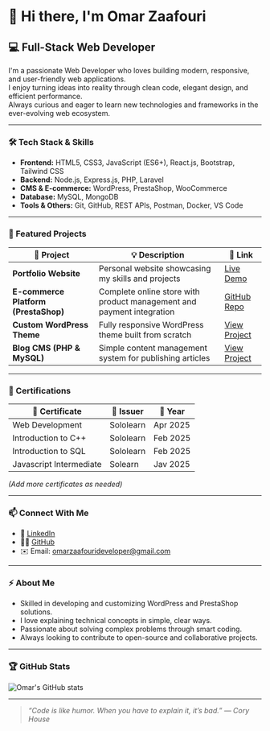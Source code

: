 # 👋 Hi there, I'm **Omar Zaafouri**

## 💻 Full-Stack Web Developer

I'm a passionate Web Developer who loves building modern, responsive, and user-friendly web applications.  
I enjoy turning ideas into reality through clean code, elegant design, and efficient performance.  
Always curious and eager to learn new technologies and frameworks in the ever-evolving web ecosystem.

---

### 🛠️ Tech Stack & Skills

- **Frontend:** HTML5, CSS3, JavaScript (ES6+), React.js, Bootstrap, Tailwind CSS  
- **Backend:** Node.js, Express.js, PHP, Laravel  
- **CMS & E-commerce:** WordPress, PrestaShop, WooCommerce  
- **Database:** MySQL, MongoDB  
- **Tools & Others:** Git, GitHub, REST APIs, Postman, Docker, VS Code  

---

### 🚀 Featured Projects

| 🧩 Project | 💡 Description | 🔗 Link |
|------------|----------------|---------|
| **Portfolio Website** | Personal website showcasing my skills and projects | [Live Demo](#) |
| **E-commerce Platform (PrestaShop)** | Complete online store with product management and payment integration | [GitHub Repo](#) |
| **Custom WordPress Theme** | Fully responsive WordPress theme built from scratch | [View Project](#) |
| **Blog CMS (PHP & MySQL)** | Simple content management system for publishing articles | [View Project](#) |

---

### 🏅 Certifications

| 📜 Certificate | 🏢 Issuer | 📅 Year |
|----------------|-----------|---------|
| Web Development | Sololearn | Apr 2025|
| Introduction to C++| Sololearn | Feb 2025 |
| Introduction to SQL | Sololearn | Feb 2025 |
| Javascript Intermediate| Solearn | Jav 2025 |

*(Add more certificates as needed)*

---

### 📫 Connect With Me

- 💼 [LinkedIn](https://www.linkedin.com/in/omar-zaafouri)  
- 🧑‍💻 [GitHub](https://github.com/omar-zaafouri)  
- ✉️ Email: omarzaafourideveloper@gmail.com  

---

### ⚡ About Me
- Skilled in developing and customizing WordPress and PrestaShop solutions.  
- I love explaining technical concepts in simple, clear ways.  
- Passionate about solving complex problems through smart coding.  
- Always looking to contribute to open-source and collaborative projects.  

---

### 🏆 GitHub Stats

![Omar's GitHub stats](https://github-readme-stats.vercel.app/api?username=omar-zaafouri&show_icons=true&theme=tokyonight)

---

> *“Code is like humor. When you have to explain it, it’s bad.” — Cory House*
